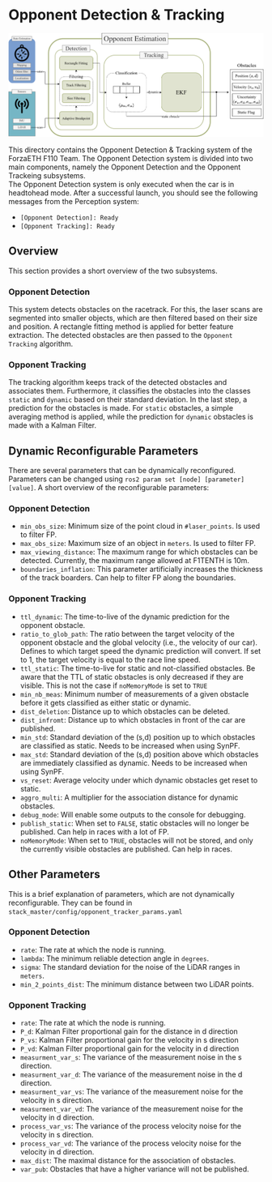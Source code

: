 # Opponent Detection & Tracking
![Perception Architecture](./misc/perception_arch.png)

This directory contains the Opponent Detection & Tracking system of the ForzaETH F110 Team. The Opponent Detection system is divided into two main components, namely the Opponent Detection and the Opponent Trackeing subsystems.  
The Opponent Detection system is only executed when the car is in headtohead mode. After a successful launch, you should see the following messages from the Perception system:
- `[Opponent Detection]: Ready`
- `[Opponent Tracking]: Ready`

## Overview
This section provides a short overview of the two subsystems.
### Opponent Detection
This system detects obstacles on the racetrack. For this, the laser scans are segmented into smaller objects, which are then filtered based on their size and position. A rectangle fitting method is applied for better feature extraction. The detected obstacles are then passed to the `Opponent Tracking` algorithm.

### Opponent Tracking
The tracking algorithm keeps track of the detected obstacles and associates them. Furthermore, it classifies the obstacles into the classes `static` and `dynamic` based on their standard deviation. In the last step, a prediction for the obstacles is made. For `static` obstacles, a simple averaging method is applied, while the prediction for `dynamic` obstacles is made with a Kalman Filter.

## Dynamic Reconfigurable Parameters
There are several parameters that can be dynamically reconfigured. Parameters can be changed using `ros2 param set [node] [parameter] [value]`.
A short overview of the reconfigurable parameters:
### Opponent Detection
- `min_obs_size`: Minimum size of the point cloud in `#laser_points`. Is used to filter FP.
- `max_obs_size`: Maximum size of an object in `meters`. Is used to filter FP.
- `max_viewing_distance`:  The maximum range for which obstacles can be detected. Currently, the maximum range allowed at F1TENTH is 10m.
- `boundaries_inflation`: This parameter artificially increases the thickness of the track boarders. Can help to filter FP along the boundaries.

### Opponent Tracking
- `ttl_dynamic`: The time-to-live of the dynamic prediction for the opponent obstacle.
- `ratio_to_glob_path`: The ratio between the target velocity of the opponent obstacle and the global velocity (i.e., the velocity of our car). Defines to which target speed the dynamic prediction will convert. If set to 1, the target velocity is equal to the race line speed.
- `ttl_static`: The time-to-live for static and not-classified obstacles. Be aware that the TTL of static obstacles is only decreased if they are visible. This is not the case if `noMemoryMode` is set to `TRUE`
- `min_nb_meas`: Minimum number of measurements of a given obstacle before it gets classified as either static or dynamic.
- `dist_deletion`: Distance up to which obstacles can be deleted.
- `dist_infromt`: Distance up to which obstacles in front of the car are published.
- `min_std`: Standard deviation of the (s,d) position up to which obstacles are classified as static. Needs to be increased when using SynPF.
- `max_std`: Standard deviation of the (s,d) position above which obstacles are immediately classified as dynamic. Needs to be increased when using SynPF.
- `vs_reset`: Average velocity under which dynamic obstacles get reset to static.
- `aggro_multi`: A multiplier for the association distance for dynamic obstacles. 
- `debug_mode`: Will enable some outputs to the console for debugging.
- `publish_static`: When set to `FALSE`, static obstacles will no longer be published. Can help in races with a lot of FP.
- `noMemoryMode`: When set to `TRUE`, obstacles will not be stored, and only the currently visible obstacles are published. Can help in races. 

## Other Parameters
This is a brief explanation of parameters, which are not dynamically reconfigurable. They can be found in `stack_master/config/opponent_tracker_params.yaml`
### Opponent Detection
- `rate`: The rate at which the node is running.
- `lambda`: The minimum reliable detection angle in `degrees`.
- `sigma`: The standard deviation for the noise of the LiDAR ranges in `meters`.
- `min_2_points_dist`: The minimum distance between two LiDAR points. 

### Opponent Tracking
- `rate`: The rate at which the node is running.
- `P_d`: Kalman Filter proportional gain for the distance in d direction
- `P_vs`: Kalman Filter proportional gain for the velocity in s direction
- `P_vd`: Kalman Filter proportional gain for the velocity in d direction
- `measurment_var_s`: The variance of the measurement noise in the s direction.
- `measurment_var_d`: The variance of the measurement noise in the d direction.
- `measurment_var_vs`: The variance of the measurement noise for the velocity in s direction.
- `measurment_var_vd`: The variance of the measurement noise for the velocity in d direction.
- `process_var_vs`: The variance of the process velocity noise for the velocity in s direction.
- `process_var_vd`: The variance of the process velocity noise for the velocity in d direction.
- `max_dist`: The maximal distance for the association of obstacles.
- `var_pub`: Obstacles that have a higher variance will not be published.